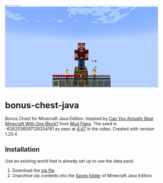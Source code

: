 ![Bonus Chest](/bonus-chest-java.png)

# bonus-chest-java
Bonus Chest for Minecraft Java Edition. Inspired by [Can You Actually Beat Minecraft With One Block?](https://www.youtube.com/watch?v=XIxOi0eQrNU) from [Mud Flaps](https://www.youtube.com/@MudFlaps).
The seed is -6382536097128204191 as seen at [4:47](https://youtu.be/XIxOi0eQrNU?si=3Y__RPcU97hEQ4Ou&t=287) in the video.
Created with version 1.20.4.

## Installation
Use an existing world that is already set up to use the data pack.
1. Download the [zip file](https://github.com/kirbycope/bonus-chest-java/archive/refs/heads/main.zip)
1. Unarchive zip contents into the [Saves folder](https://help.minecraft.net/hc/en-us/articles/4409159214605-Managing-Data-and-Game-Storage-in-Minecraft-Java-Edition) of Minecraft Java Edition
